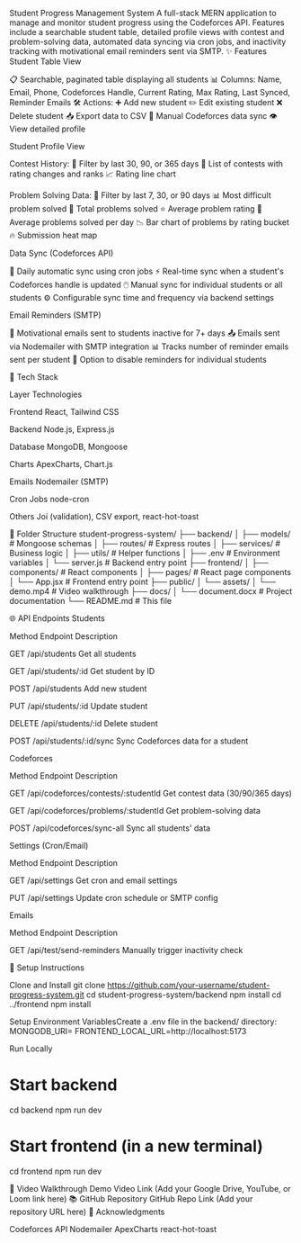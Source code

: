 Student Progress Management System
A full-stack MERN application to manage and monitor student progress using the Codeforces API. Features include a searchable student table, detailed profile views with contest and problem-solving data, automated data syncing via cron jobs, and inactivity tracking with motivational email reminders sent via SMTP.
✨ Features
Student Table View

📋 Searchable, paginated table displaying all students
📊 Columns: Name, Email, Phone, Codeforces Handle, Current Rating, Max Rating, Last Synced, Reminder Emails
🛠️ Actions:
➕ Add new student
✏️ Edit existing student
❌ Delete student
📥 Export data to CSV
🔄 Manual Codeforces data sync
👁️ View detailed profile



Student Profile View

Contest History:
📅 Filter by last 30, 90, or 365 days
📜 List of contests with rating changes and ranks
📈 Rating line chart


Problem Solving Data:
📅 Filter by last 7, 30, or 90 days
📊 Most difficult problem solved
🧮 Total problems solved
⭐ Average problem rating
📆 Average problems solved per day
📉 Bar chart of problems by rating bucket
🔥 Submission heat map



Data Sync (Codeforces API)

🔄 Daily automatic sync using cron jobs
⚡ Real-time sync when a student's Codeforces handle is updated
🖱️ Manual sync for individual students or all students
⚙️ Configurable sync time and frequency via backend settings

Email Reminders (SMTP)

📧 Motivational emails sent to students inactive for 7+ days
📤 Emails sent via Nodemailer with SMTP integration
📊 Tracks number of reminder emails sent per student
🚫 Option to disable reminders for individual students

🧪 Tech Stack



Layer
Technologies



Frontend
React, Tailwind CSS


Backend
Node.js, Express.js


Database
MongoDB, Mongoose


Charts
ApexCharts, Chart.js


Emails
Nodemailer (SMTP)


Cron Jobs
node-cron


Others
Joi (validation), CSV export, react-hot-toast


📂 Folder Structure
student-progress-system/
├── backend/
│   ├── models/          # Mongoose schemas
│   ├── routes/          # Express routes
│   ├── services/        # Business logic
│   ├── utils/           # Helper functions
│   ├── .env             # Environment variables
│   └── server.js        # Backend entry point
├── frontend/
│   ├── components/      # React components
│   ├── pages/           # React page components
│   └── App.jsx          # Frontend entry point
├── public/
│   └── assets/
│       └── demo.mp4     # Video walkthrough
├── docs/
│   └── document.docx    # Project documentation
└── README.md            # This file

🌐 API Endpoints
Students



Method
Endpoint
Description



GET
/api/students
Get all students


GET
/api/students/:id
Get student by ID


POST
/api/students
Add new student


PUT
/api/students/:id
Update student


DELETE
/api/students/:id
Delete student


POST
/api/students/:id/sync
Sync Codeforces data for a student


Codeforces



Method
Endpoint
Description



GET
/api/codeforces/contests/:studentId
Get contest data (30/90/365 days)


GET
/api/codeforces/problems/:studentId
Get problem-solving data


POST
/api/codeforces/sync-all
Sync all students' data


Settings (Cron/Email)



Method
Endpoint
Description



GET
/api/settings
Get cron and email settings


PUT
/api/settings
Update cron schedule or SMTP config


Emails



Method
Endpoint
Description



GET
/api/test/send-reminders
Manually trigger inactivity check


🚀 Setup Instructions

Clone and Install
git clone https://github.com/your-username/student-progress-system.git
cd student-progress-system/backend
npm install
cd ../frontend
npm install


Setup Environment VariablesCreate a .env file in the backend/ directory:
MONGODB_URI=<your-mongodb-uri>
FRONTEND_LOCAL_URL=http://localhost:5173


Run Locally
# Start backend
cd backend
npm run dev

# Start frontend (in a new terminal)
cd frontend
npm run dev



🎥 Video Walkthrough
Demo Video Link (Add your Google Drive, YouTube, or Loom link here)
📚 GitHub Repository
GitHub Repo Link (Add your repository URL here)
🤝 Acknowledgments

Codeforces API
Nodemailer
ApexCharts
react-hot-toast

